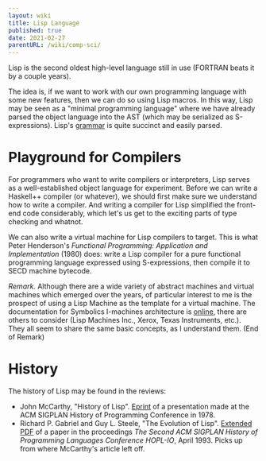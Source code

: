 ```yaml
---
layout: wiki
title: Lisp Language
published: true
date: 2021-02-27
parentURL: /wiki/comp-sci/
---
```


Lisp is the second oldest high-level language still in use (FORTRAN
beats it by a couple years).

The idea is, if we want to work with our own programming language with
some new features, then we can do so using Lisp macros. In this way,
Lisp may be seen as a "minimal programming language" where we have
already parsed the object language into the AST (which may be serialized
as S-expressions). Lisp's [grammar](./grammar) is quite succinct and
easily parsed.

# Playground for Compilers

For programmers who want to write compilers or interpreters, Lisp serves
as a well-established object language for experiment. Before we can
write a Haskell++ compiler (or whatever), we should first make sure we
understand how to write a compiler. And writing a compiler for Lisp
simplified the front-end code considerably, which let's us get to the
exciting parts of type checking and whatnot.

We can also write a virtual machine for Lisp compilers to target. This
is what Peter Henderson's _Functional Programming: Application and Implementation_
(1980) does: write a Lisp compiler for a pure functional programming
language expressed using S-expressions, then compile it to SECD machine
bytecode.

_Remark._ Although there are a wide variety of abstract machines and
virtual machines which emerged over the years, of particular interest to
me is the prospect of using a Lisp Machine as the template for a virtual
machine. The documentation for Symbolics I-machines architecture is
[online](http://www.bitsavers.org/pdf/symbolics/I_Machine/I-Machine%20Architecture%20Specification.pdf), there are others to consider (Lisp Machines Inc., Xerox, Texas
Instruments, etc.). They all seem to share the same basic concepts, as I
understand them. (End of Remark)

# History

The history of Lisp may be found in the reviews:
- John McCarthy, "History of Lisp".
  [Eprint](http://jmc.stanford.edu/articles/lisp.html)
  of a presentation made at the ACM SIGPLAN History of Programming
  Conference in 1978.
- Richard P. Gabriel and Guy L. Steele,
  "The Evolution of Lisp".
  [Extended PDF](https://dreamsongs.com/Files/HOPL2-Uncut.pdf)
  of a paper in the proceedings
  _The Second ACM SIGPLAN History of Programming Languages Conference HOPL-IO_, April 1993.
  Picks up from where McCarthy's article left off.